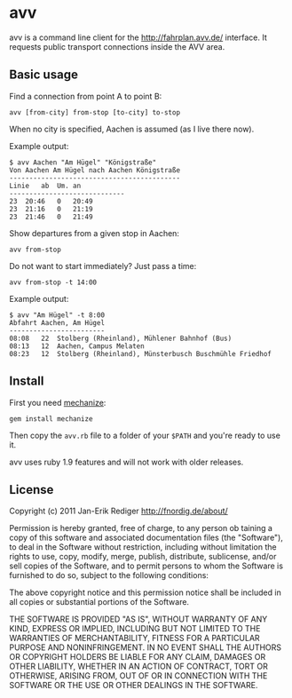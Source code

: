 # avv

avv is a command line client for the http://fahrplan.avv.de/ interface. It requests public transport connections inside the AVV area.

## Basic usage

Find a connection from point A to point B:

    avv [from-city] from-stop [to-city] to-stop

When no city is specified, Aachen is assumed (as I live there now).

Example output:

    $ avv Aachen "Am Hügel" "Königstraße"
    Von Aachen Am Hügel nach Aachen Königstraße
    -------------------------------------------
    Linie	ab	Um.	an
    -----------------------------
    23	20:46	0	20:49
    23	21:16	0	21:19
    23	21:46	0	21:49

Show departures from a given stop in Aachen:

    avv from-stop

Do not want to start immediately? Just pass a time:

    avv from-stop -t 14:00

Example output:

    $ avv "Am Hügel" -t 8:00
    Abfahrt Aachen, Am Hügel
    ------------------------
    08:08	22	Stolberg (Rheinland), Mühlener Bahnhof (Bus)
    08:13	12	Aachen, Campus Melaten
    08:23	12	Stolberg (Rheinland), Münsterbusch Buschmühle Friedhof

## Install

First you need [mechanize](http://mechanize.rubyforge.org/):

    gem install mechanize

Then copy the `avv.rb` file to a folder of your `$PATH` and you're ready to use it.

avv uses ruby 1.9 features and will not work with older releases.

## License

Copyright (c) 2011 Jan-Erik Rediger <http://fnordig.de/about/>

Permission  is  hereby granted, free of charge, to any person
ob taining a copy of  this  software  and  associated  documentation
files  (the "Software"), to deal in the Software without restriction,
including without limitation the rights to use, copy, modify,
merge, publish, distribute, sublicense, and/or sell copies of the
Software, and to permit persons to whom the Software is furnished
to do so, subject to the following conditions:

The  above  copyright  notice and this permission notice shall be
included in all copies or substantial portions of the Software.

THE SOFTWARE IS PROVIDED "AS IS", WITHOUT WARRANTY OF  ANY  KIND,
EXPRESS  OR  IMPLIED, INCLUDING BUT NOT LIMITED TO THE WARRANTIES
OF MERCHANTABILITY, FITNESS FOR A PARTICULAR PURPOSE AND NONINFRINGEMENT.
IN NO EVENT SHALL THE AUTHORS OR COPYRIGHT HOLDERS BE LIABLE FOR
ANY CLAIM, DAMAGES OR OTHER LIABILITY, WHETHER  IN  AN ACTION OF
CONTRACT, TORT OR OTHERWISE, ARISING FROM, OUT OF OR IN CONNECTION
WITH THE SOFTWARE OR THE USE OR OTHER DEALINGS IN  THE SOFTWARE.
